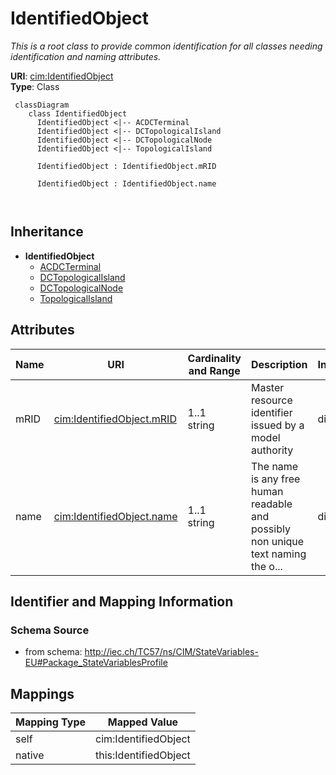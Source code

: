 # IdentifiedObject


_This is a root class to provide common identification for all classes needing identification and naming attributes._





**URI**: [cim:IdentifiedObject](http://iec.ch/TC57/CIM100#IdentifiedObject)<br />
**Type**: Class




```mermaid
 classDiagram
    class IdentifiedObject
      IdentifiedObject <|-- ACDCTerminal
      IdentifiedObject <|-- DCTopologicalIsland
      IdentifiedObject <|-- DCTopologicalNode
      IdentifiedObject <|-- TopologicalIsland
      
      IdentifiedObject : IdentifiedObject.mRID
        
      IdentifiedObject : IdentifiedObject.name
        
      
```





## Inheritance
* **IdentifiedObject**
    * [ACDCTerminal](ACDCTerminal.md)
    * [DCTopologicalIsland](DCTopologicalIsland.md)
    * [DCTopologicalNode](DCTopologicalNode.md)
    * [TopologicalIsland](TopologicalIsland.md)



## Attributes


| Name | URI | Cardinality and Range | Description | Inheritance |
| ---  | --- | --- | --- | --- |
| mRID | [cim:IdentifiedObject.mRID](http://iec.ch/TC57/CIM100#IdentifiedObject.mRID) | 1..1 <br />  string  | Master resource identifier issued by a model authority | direct |
| name | [cim:IdentifiedObject.name](http://iec.ch/TC57/CIM100#IdentifiedObject.name) | 1..1 <br />  string  | The name is any free human readable and possibly non unique text naming the o... | direct |









## Identifier and Mapping Information







### Schema Source


* from schema: http://iec.ch/TC57/ns/CIM/StateVariables-EU#Package_StateVariablesProfile





## Mappings

| Mapping Type | Mapped Value |
| ---  | ---  |
| self | cim:IdentifiedObject |
| native | this:IdentifiedObject |




